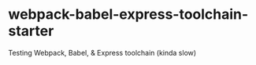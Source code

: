 # webpack-babel-express-toolchain-starter
Testing Webpack, Babel, &amp; Express toolchain (kinda slow)
